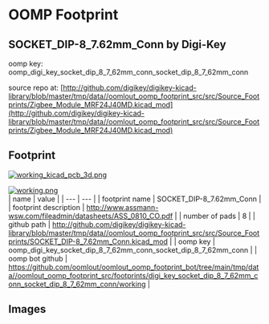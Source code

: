 # OOMP Footprint  
## SOCKET_DIP-8_7.62mm_Conn  by Digi-Key  
  
oomp key: oomp_digi_key_socket_dip_8_7_62mm_conn_socket_dip_8_7_62mm_conn  
  
source repo at: [http://github.com/digikey/digikey-kicad-library/blob/master/tmp/data//oomlout_oomp_footprint_src/src/Source_Footprints/Zigbee_Module_MRF24J40MD.kicad_mod](http://github.com/digikey/digikey-kicad-library/blob/master/tmp/data//oomlout_oomp_footprint_src/src/Source_Footprints/Zigbee_Module_MRF24J40MD.kicad_mod)  
## Footprint  
  
[![working_kicad_pcb_3d.png](working_kicad_pcb_3d_600.png)](working_kicad_pcb_3d.png)  
  
[![working.png](working_600.png)](working.png)  
| name | value | 
| --- | --- | 
| footprint name | SOCKET_DIP-8_7.62mm_Conn | 
| footprint description | http://www.assmann-wsw.com/fileadmin/datasheets/ASS_0810_CO.pdf | 
| number of pads | 8 | 
| github path | http://github.com/digikey/digikey-kicad-library/blob/master/tmp/data//oomlout_oomp_footprint_src/src/Source_Footprints/SOCKET_DIP-8_7.62mm_Conn.kicad_mod | 
| oomp key | oomp_digi_key_socket_dip_8_7_62mm_conn_socket_dip_8_7_62mm_conn | 
| oomp bot github | https://github.com/oomlout/oomlout_oomp_footprint_bot/tree/main/tmp/data//oomlout_oomp_footprint_src/footprints/digi_key_socket_dip_8_7_62mm_conn_socket_dip_8_7_62mm_conn/working | 
## Images  
